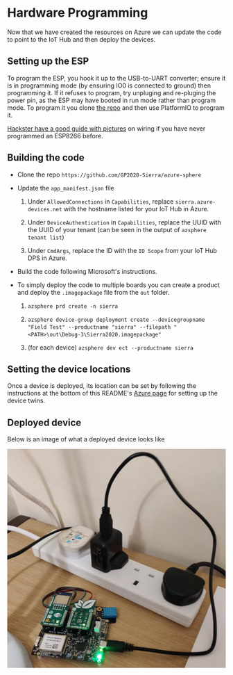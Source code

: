 # Hardware Programming

Now that we have created the resources on Azure we can update the code to point to the IoT Hub and then deploy the devices.

## Setting up the ESP

To program the ESP, you hook it up to the USB-to-UART converter; ensure it is in programming mode (by ensuring IO0 is connected to ground) then programming it. If it refuses to program, try unpluging and re-pluging the power pin, as the ESP may have booted in run mode rather than program mode. To program it you clone [the repo](https://github.com/GP2020-Sierra/esp8266-code) and then use PlatformIO to program it.

[Hackster have a good guide with pictures](https://www.hackster.io/pratikdesai/how-to-program-esp8266-esp-01-module-with-arduino-uno-598166) on wiring if you have never programmed an ESP8266 before.

## Building the code
- Clone the repo `https://github.com/GP2020-Sierra/azure-sphere` 

- Update the `app_manifest.json` file

    1) Under `AllowedConnections` in `Capabilities`, replace `sierra.azure-devices.net` with the hostname listed for your IoT Hub in Azure.

    2) Under `DeviceAuthentication` in `Capabilities`, replace the UUID with the UUID of your tenant (can be seen in the output of `azsphere tenant list`)
    
    3) Under `CmdArgs`, replace the ID with the `ID Scope` from your IoT Hub DPS in Azure.

- Build the code following Microsoft's instructions. 

- To simply deploy the code to multiple boards you can create a product and deploy the `.imagepackage` file from the `out` folder.

    1) `azsphere prd create -n sierra`

    2) `azsphere device-group deployment create --devicegroupname "Field Test" --productname "sierra" --filepath "<PATH>\out\Debug-3\Sierra2020.imagepackage"`

    3) (for each device) `azsphere dev ect --productname sierra`

## Setting the device locations

Once a device is deployed, its location can be set by following the instructions at the bottom of this README's [Azure page](/Azure.md) for setting up the device twins.

## Deployed device

Below is an image of what a deployed device looks like

![Deployed Device](/assets/device.jpg)
